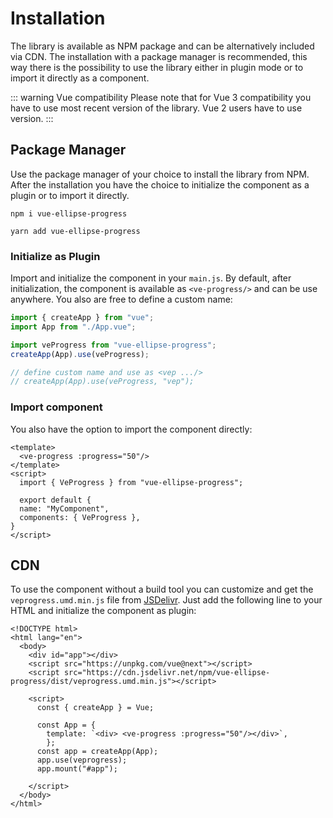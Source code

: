 # Installation

The library is available as NPM package and can be alternatively included via CDN. 
The installation with a package manager is recommended, 
this way there is the possibility to use the library either in plugin mode or to import it directly as a component.

::: warning Vue compatibility
Please note that for Vue 3 compatibility you have to use most recent <Badge type="tip" text="2.x" vertical="middle" /> 
version of the library. Vue 2 users have
to use <Badge type="tip" text="1.x" vertical="middle" /> version.
:::

## Package Manager

Use the package manager of your choice to install the library from NPM. After the installation you have the choice to 
initialize the component as a plugin or to import it directly.

<CodeGroup>
  <CodeGroupItem title="NPM" active>

```bash:no-line-numbers
npm i vue-ellipse-progress
```

  </CodeGroupItem>

  <CodeGroupItem title="Yarn">

```bash:no-line-numbers
yarn add vue-ellipse-progress
```
  </CodeGroupItem>
</CodeGroup>

### Initialize as Plugin

Import and initialize the component in your `main.js`. By default, after initialization, the component is available as 
`<ve-progress/>` and can be use anywhere. You also are free to define a custom name:

```js
import { createApp } from "vue";
import App from "./App.vue";

import veProgress from "vue-ellipse-progress";
createApp(App).use(veProgress);

// define custom name and use as <vep .../>
// createApp(App).use(veProgress, "vep");
```

### Import component

You also have the option to import the component directly:

```vue
<template>
  <ve-progress :progress="50"/>    
</template>
<script>
  import { VeProgress } from "vue-ellipse-progress";

  export default {
  name: "MyComponent",
  components: { VeProgress },
}
</script>
```
## CDN

To use the component without a build tool you can customize and get the `veprogress.umd.min.js` file from [JSDelivr](https://www.jsdelivr.com/package/npm/vue-ellipse-progress).
Just add the following line to your HTML and initialize the component as plugin:

```html{6,12,15}
<!DOCTYPE html>
<html lang="en">
  <body>
    <div id="app"></div>
    <script src="https://unpkg.com/vue@next"></script>
    <script src="https://cdn.jsdelivr.net/npm/vue-ellipse-progress/dist/veprogress.umd.min.js"></script>

    <script>
      const { createApp } = Vue;

      const App = {
        template: `<div> <ve-progress :progress="50"/></div>`,
        };
      const app = createApp(App);
      app.use(veprogress);
      app.mount("#app");

    </script>
  </body>
</html>
```

